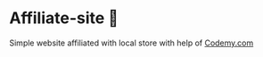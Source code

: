 # Affiliate-site :money_mouth_face:                                                                                                                                                                                                                                                          
Simple website affiliated with local store
 with help of <a href="http://johnelder.com/">Codemy.com</a>
